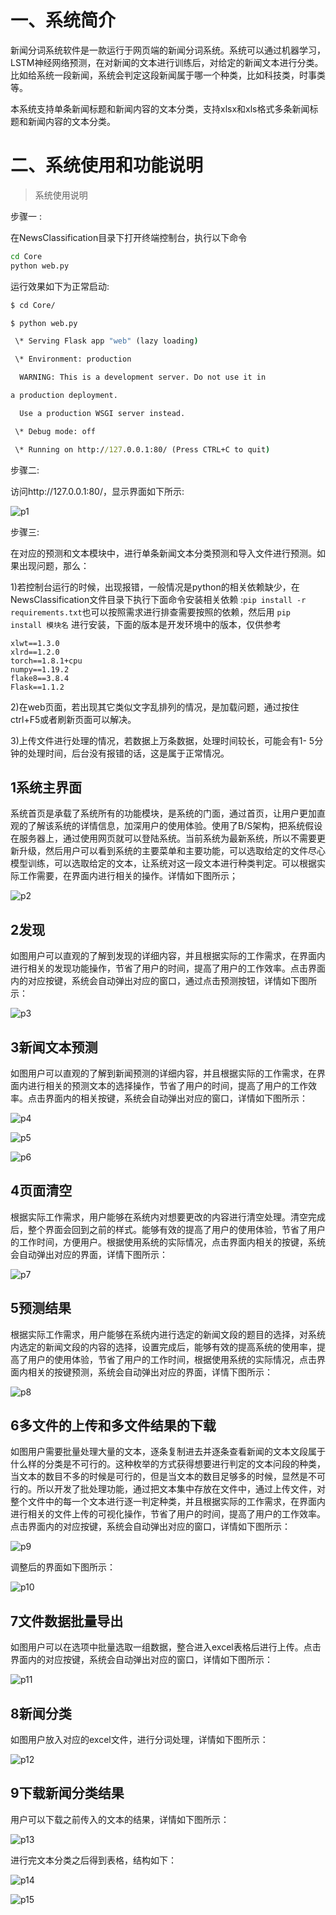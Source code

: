 # 一、系统简介

新闻分词系统软件是一款运行于网页端的新闻分词系统。系统可以通过机器学习，LSTM神经网络预测，在对新闻的文本进行训练后，对给定的新闻文本进行分类。比如给系统一段新闻，系统会判定这段新闻属于哪一个种类，比如科技类，时事类等。

本系统支持单条新闻标题和新闻内容的文本分类，支持xlsx和xls格式多条新闻标题和新闻内容的文本分类。

# 二、系统使用和功能说明

> 系统使用说明

步骤一 :

在NewsClassification目录下打开终端控制台，执行以下命令 

```cmd
cd Core
python web.py 
```

运行效果如下为正常启动:

```cmd
$ cd Core/ 

$ python web.py

 \* Serving Flask app "web" (lazy loading)

 \* Environment: production

  WARNING: This is a development server. Do not use it in

a production deployment.

  Use a production WSGI server instead.

 \* Debug mode: off

 \* Running on http://127.0.0.1:80/ (Press CTRL+C to quit)
```

步骤二:

访问http://127.0.0.1:80/，显示界面如下所示: 

![p1](https://raw.githubusercontent.com/charlotte-xiao/NewsClassification/main/image/clip_image001.png)

步骤三:

在对应的预测和文本模块中，进行单条新闻文本分类预测和导入文件进行预测。如果出现问题，那么：

1)若控制台运行的时候，出现报错，一般情况是python的相关依赖缺少，在NewsClassification文件目录下执行下面命令安装相关依赖 :`pip install -r requirements.txt`也可以按照需求进行排查需要按照的依赖，然后用 `pip install 模块名` 进行安装，下面的版本是开发环境中的版本，仅供参考

```
xlwt==1.3.0
xlrd==1.2.0
torch==1.8.1+cpu
numpy==1.19.2
flake8==3.8.4
Flask==1.1.2
```

2)在web页面，若出现其它类似文字乱排列的情况，是加载问题，通过按住 ctrl+F5或者刷新页面可以解决。 

3)上传文件进行处理的情况，若数据上万条数据，处理时间较长，可能会有1- 5分钟的处理时间，后台没有报错的话，这是属于正常情况。

## 1系统主界面

系统首页是承载了系统所有的功能模块，是系统的门面，通过首页，让用户更加直观的了解该系统的详情信息，加深用户的使用体验。使用了B/S架构，把系统假设在服务器上，通过使用网页就可以登陆系统。当前系统为最新系统，所以不需要更新升级，然后用户可以看到系统的主要菜单和主要功能，可以选取给定的文件尽心模型训练，可以选取给定的文本，让系统对这一段文本进行种类判定。可以根据实际工作需要，在界面内进行相关的操作。详情如下图所示；

![p2](https://raw.githubusercontent.com/charlotte-xiao/NewsClassification/main/image/clip_image002.png)

## 2发现

如图用户可以直观的了解到发现的详细内容，并且根据实际的工作需求，在界面内进行相关的发现功能操作，节省了用户的时间，提高了用户的工作效率。点击界面内的对应按键，系统会自动弹出对应的窗口，通过点击预测按钮，详情如下图所示：

![p3](https://raw.githubusercontent.com/charlotte-xiao/NewsClassification/main/image/clip_image003.png)

## 3新闻文本预测

如图用户可以直观的了解到新闻预测的详细内容，并且根据实际的工作需求，在界面内进行相关的预测文本的选择操作，节省了用户的时间，提高了用户的工作效率。点击界面内的相关按键，系统会自动弹出对应的窗口，详情如下图所示：

![p4](https://raw.githubusercontent.com/charlotte-xiao/NewsClassification/main/image/clip_image004.png)

![p5](https://raw.githubusercontent.com/charlotte-xiao/NewsClassification/main/image/clip_image005.png)

![p6](https://raw.githubusercontent.com/charlotte-xiao/NewsClassification/main/image/clip_image006.png)

## 4页面清空

根据实际工作需求，用户能够在系统内对想要更改的内容进行清空处理。清空完成后，整个界面会回到之前的样式。能够有效的提高了用户的使用体验，节省了用户的工作时间，方便用户。根据使用系统的实际情况，点击界面内相关的按键，系统会自动弹出对应的界面，详情下图所示：

![p7](https://raw.githubusercontent.com/charlotte-xiao/NewsClassification/main/image/clip_image007.png)

## 5预测结果

根据实际工作需求，用户能够在系统内进行选定的新闻文段的题目的选择，对系统内选定的新闻文段的内容的选择，设置完成后，能够有效的提高系统的使用率，提高了用户的使用体验，节省了用户的工作时间，根据使用系统的实际情况，点击界面内相关的按键预测，系统会自动弹出对应的界面，详情下图所示：

![p8](https://raw.githubusercontent.com/charlotte-xiao/NewsClassification/main/image/clip_image008.png)

## 6多文件的上传和多文件结果的下载

如图用户需要批量处理大量的文本，逐条复制进去并逐条查看新闻的文本文段属于什么样的分类是不可行的。这种枚举的方式获得想要进行判定的文本问段的种类，当文本的数目不多的时候是可行的，但是当文本的数目足够多的时候，显然是不可行的。所以开发了批处理功能，通过把文本集中存放在文件中，通过上传文件，对整个文件中的每一个文本进行逐一判定种类，并且根据实际的工作需求，在界面内进行相关的文件上传的可视化操作，节省了用户的时间，提高了用户的工作效率。点击界面内的对应按键，系统会自动弹出对应的窗口，详情如下图所示：

![p9](https://raw.githubusercontent.com/charlotte-xiao/NewsClassification/main/image/clip_image009.png)

调整后的界面如下图所示：

![p10](https://raw.githubusercontent.com/charlotte-xiao/NewsClassification/main/image/clip_image010.png)

## 7文件数据批量导出

如图用户可以在选项中批量选取一组数据，整合进入excel表格后进行上传。点击界面内的对应按键，系统会自动弹出对应的窗口，详情如下图所示：

![p11](https://raw.githubusercontent.com/charlotte-xiao/NewsClassification/main/image/clip_image011.png)

## 8新闻分类

如图用户放入对应的excel文件，进行分词处理，详情如下图所示：

![p12](https://raw.githubusercontent.com/charlotte-xiao/NewsClassification/main/image/clip_image012.png)

 

## 9下载新闻分类结果

用户可以下载之前传入的文本的结果，详情如下图所示：

![p13](https://raw.githubusercontent.com/charlotte-xiao/NewsClassification/main/image/clip_image013.png)

进行完文本分类之后得到表格，结构如下：

![p14](https://raw.githubusercontent.com/charlotte-xiao/NewsClassification/main/image/clip_image014.png)

![p15](https://raw.githubusercontent.com/charlotte-xiao/NewsClassification/main/image/clip_image015.png)

 
